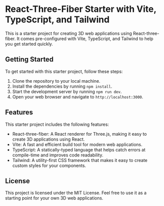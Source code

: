 # React-Three-Fiber Starter with Vite, TypeScript, and Tailwind

This is a starter project for creating 3D web applications using React-three-fiber. It comes pre-configured with Vite, TypeScript, and Tailwind to help you get started quickly.

## Getting Started

To get started with this starter project, follow these steps:

1. Clone the repository to your local machine.
2. Install the dependencies by running `npm install`.
3. Start the development server by running `npm run dev`.
4. Open your web browser and navigate to `http://localhost:3000`.

## Features

This starter project includes the following features:

- React-three-fiber: A React renderer for Three.js, making it easy to create 3D applications using React.
- Vite: A fast and efficient build tool for modern web applications.
- TypeScript: A statically-typed language that helps catch errors at compile-time and improves code readability.
- Tailwind: A utility-first CSS framework that makes it easy to create custom styles for your components.

## License

This project is licensed under the MIT License. Feel free to use it as a starting point for your own 3D web applications.
